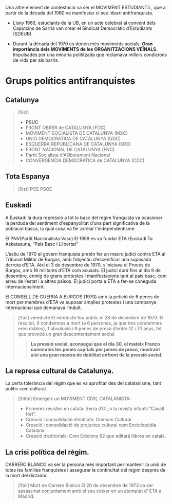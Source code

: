 Una altre element de contestació va ser el MOVIMENT ESTUDIANTIL, que a partir de la década del 1960 va manifestar el seu ideari antifranquista. 
- L’any 1966, estudiants de la UB, en un acte celebrat al convent dels Caputxins de Sarrià van crear el Sindicat Democràtic d’Estudiants (SDEUB).

- Durant la dècada del 1970 es donen més moviments socials. **Gran importància dels MOVIMENTS de les ORGANITZACIONS VEÏNALS.** Impulsades per una minoria polititzada que reclamava millors condicions de vida per als barris.

# Grups polítics antifranquistes
## Catalunya
>[!list]
>- **PSUC**
>- FRONT OBRER de CATALUNYA (FOC)
>- MOVIMENT SOCIALISTA DE CATALUNYA (MSC)
>- UNIÓ DEMOCRÀTICA DE CATALUNYA (UDC)
>- ESQUERRA REPUBLICANA DE CATALUNYA (ERC)
>- FRONT NACIONAL DE CATALUNYA (FNC).
>- Partit Socialista d'Alliberament Nacional
>- CONVERGÈNCIA DEMOCRÀTICA de CATALUNYA (CDC)

## Tota Espanya
>[!list]
>PCE
>PSOE

## Euskadi
A Euskadi la dura repressió a tot lo basc del règim franquista va ocasionar la perduda del sentiment d'espanyolitat d’una part significativa de la població basca, la qual cosa va fer arrelar l'independentisme.

El PNV(Partit Nacionalista Vasc)
El 1959 es va fundar ETA (Euskadi Ta Askatasuna, “País Basc i Llibertat”

L’estiu de 1970 el govern franquista pretén fer un macro judici contra ETA al Tribunal Militar de Burgos, amb l’objectiu d’escenificar una suposada derrota d’ETA. Així el 3 de desembre de 1970, s’iniciava el Procés de Burgos, amb 16 militants d’ETA com acusats. 
El judici durà fins al dia 9 de desembre, enmig de grans protestes i manifestacions tant al país basc, com arreu de l’estat i a altres països. El judici porta a ETA a fer-se coneguda internacionalment.

El CONSELL DE GUERRA A BURGOS (1970) amb la petició de 6 penes de mort per membres d’ETA va suposar àmplies protestes i una campanya internacional que demanava l’indult.

>[!fail] veredicte
>El veredicte fou públic el 28 de desembre de 1970. El resultat, 9 condemnes a mort (a 6 persones, ja que tres condemnes eren dobles), 1 absolució i 9 penes de presó d’entre 12 i 70 anys, fet que provocà un gran descontentament social. 
>>**La pressió social, aconseguí que el dia 30, el mateix Franco commutes les penes capitals per penes de presó, mostrant així una gran mostra de debilitat enfront de la pressió social.**

## La represa cultural de Catalunya.
La certa tolerància del règim que es va aprofitar des del catalanisme, tant polític com cultural.

>[!tittle] Emergeix un MOVIMENT CIVIL CATALANISTA:
>- Primeres revistes en català: Serra d’Or, o la revista infantil “Cavall fort”.
>- Creació i consolidació d’entitats: Omnium Cultural
>- Creació i consolidació de projectes cultural com Enciclopèdia Catalana.
>- Creació d’editorials: Com Edicions 62 que editarà llibres en català. 

## La crisi política del règim.
CARRERO BLANCO va ser la persona més important per mantenir la unió de totes les famílies franquistes i assegurar la continuïtat del règim després de la mort del dictador.

>[!fail] Mort de Carrero Blanco
>El 20 de desembre de 1973 va ser assassinat conjuntament amb el seu cotxer en un atemptat d’ ETA a Madrid.
